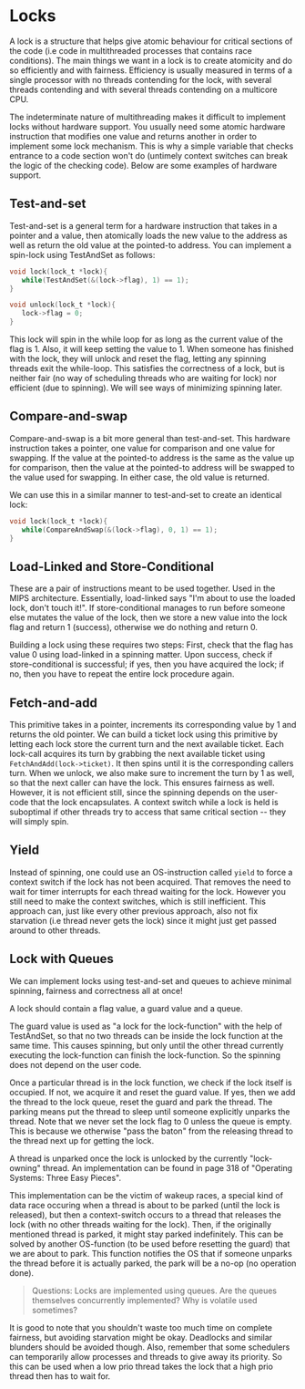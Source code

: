 # Locks
A lock is a structure that helps give atomic behaviour for critical sections of the code (i.e code in multithreaded processes that 
contains race conditions). The main things we want in a lock is to create atomicity and do so efficiently and with fairness. Efficiency 
is usually measured in terms of a single processor with no threads contending for the lock, with several threads contending and with several 
threads contending on a multicore CPU.

The indeterminate nature of multithreading makes it difficult to implement locks without hardware support. You usually need some atomic 
hardware instruction that modifies one value and returns another in order to implement some lock mechanism. This is why a simple variable 
that checks entrance to a code section won't do (untimely context switches can break the logic of the checking code). Below are some 
examples of hardware support.

## Test-and-set
Test-and-set is a general term for a hardware instruction that takes in a pointer and a value, then atomically loads the new value 
to the address as well as return the old value at the pointed-to address. You can implement a spin-lock using TestAndSet as follows:

```C
void lock(lock_t *lock){
   while(TestAndSet(&(lock->flag), 1) == 1);
}

void unlock(lock_t *lock){
   lock->flag = 0;
}
```

This lock will spin in the while loop for as long as the current value of the flag is 1. Also, it will keep setting the value to 1. When 
someone has finished with the lock, they will unlock and reset the flag, letting any spinning threads exit the while-loop. This satisfies 
the correctness of a lock, but is neither fair (no way of scheduling threads who are waiting for lock) nor efficient (due to spinning). 
We will see ways of minimizing spinning later.

## Compare-and-swap
Compare-and-swap is a bit more general than test-and-set. This hardware instruction takes a pointer, one value for comparison and one value
for swapping. If the value at the pointed-to address is the same as the value up for comparison, then the value at the pointed-to address 
will be swapped to the value used for swapping. In either case, the old value is returned.

We can use this in a similar manner to test-and-set to create an identical lock:

```C
void lock(lock_t *lock){
   while(CompareAndSwap(&(lock->flag), 0, 1) == 1);
}
```

## Load-Linked and Store-Conditional
These are a pair of instructions meant to be used together. Used in the MIPS architecture. Essentially, load-linked says "I'm 
about to use the loaded lock, don't touch it!". If store-conditional manages to run before someone else mutates the value of the 
lock, then we store a new value into the lock flag and return 1 (success), otherwise we do nothing and return 0.

Building a lock using these requires two steps: First, check that the flag has value 0 using load-linked in a spinning matter. Upon 
success, check if store-conditional is successful; if yes, then you have acquired the lock; if no, then you have to repeat the entire 
lock procedure again.

## Fetch-and-add
This primitive takes in a pointer, increments its corresponding value by 1 and returns the old pointer. We can build a ticket 
lock using this primitive by letting each lock store the current turn and the next available ticket. Each lock-call acquires its 
turn by grabbing the next available ticket using `FetchAndAdd(lock->ticket)`. It then spins until it is the corresponding callers turn. When we unlock, we also make sure to increment the turn by 1 as well, so that the next caller can have the lock. This ensures fairness 
as well. However, it is not efficient still, since the spinning depends on the user-code that the lock encapsulates. A context switch 
while a lock is held is suboptimal if other threads try to access that same critical section -- they will simply spin.

## Yield
Instead of spinning, one could use an OS-instruction called `yield` to force a context switch if the lock has not been acquired. That 
removes the need to wait for timer interrupts for each thread waiting for the lock. However you still need to make the context switches, 
which is still inefficient. This approach can, just like every other previous approach, also not fix starvation (i.e thread never gets 
the lock) since it might just get passed around to other threads.

## Lock with Queues
We can implement locks using test-and-set and queues to achieve minimal spinning, fairness and correctness all at once! 

A lock should contain a flag value, a guard value and a queue. 

The guard value is used as "a lock for the lock-function" with the help of TestAndSet, so that no two threads can be inside the lock function at the same time. This causes spinning, but only until the other thread currently executing the lock-function can finish the lock-function. So the spinning does not depend on the user code. 

Once a particular thread is in the lock function, we check if the lock itself is occupied. If not, we acquire it and reset the guard value. If yes, then we add the thread to the lock queue, reset the guard and park the thread. The parking means put the thread to sleep until someone explicitly unparks the thread. Note that we never set the lock flag to 0 unless the queue is 
empty. This is because we otherwise "pass the baton" from the releasing thread to the thread next up for getting the lock.

A thread is unparked once the lock is unlocked by the currently "lock-owning" thread. An implementation can be found in page 318 of "Operating Systems: Three Easy Pieces".

This implementation can be the victim of wakeup races, a special kind of data race occuring when a thread is about to be parked (until the lock is released), but then a context-switch occurs to a thread that releases the lock (with no other threads waiting for the lock). Then, if the originally mentioned thread is parked, it might stay parked indefinitely. This can be solved by another OS-function (to be used before resetting the guard) that we are about to park. This function notifies 
the OS that if someone unparks the thread before it is actually parked, the park will be a no-op (no operation done).

> Questions:
> Locks are implemented using queues. Are the queues themselves concurrently implemented?
> Why is volatile used sometimes?

It is good to note that you shouldn't waste too much time on complete fairness, but avoiding starvation might be okay. Deadlocks and similar blunders should be avoided though. Also, remember that some schedulers can temporarily allow processes and threads to give away its priority. So this can be used when a low prio thread takes the lock that a high prio thread then 
has to wait for.
